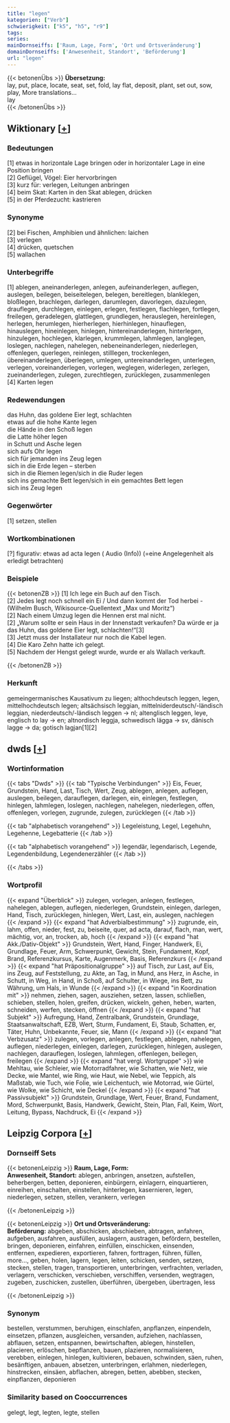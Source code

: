```yaml
---
title: "legen"
kategorien: ["Verb"]
schwierigkeit: ["k5", "h5", "r9"]
tags:
series:
mainDornseiffs: ['Raum, Lage, Form', 'Ort und Ortsveränderung']
domainDornseiffs: ['Anwesenheit, Standort', 'Beförderung']
url: "legen"
---
```


{{< betonenÜbs >}}
**Übersetzung:**  
lay, put, place, locate, seat, set, fold, lay flat, deposit, plant, set out, sow, play, More translations...  
lay  
{{< /betonenÜbs >}}

## Wiktionary [[+](https://de.wiktionary.org/wiki/legen)]

### Bedeutungen
[1] etwas in horizontale Lage bringen oder in horizontaler Lage in eine Position bringen  
[2] Geflügel, Vögel: Eier hervorbringen  
[3] kurz für: verlegen, Leitungen anbringen  
[4] beim Skat: Karten in den Skat ablegen, drücken  
[5] in der Pferdezucht: kastrieren  

### Synonyme
[2] bei Fischen, Amphibien und ähnlichen: laichen  
[3] verlegen  
[4] drücken, quetschen  
[5] wallachen  

### Unterbegriffe
[1] ablegen, aneinanderlegen, anlegen, aufeinanderlegen, auflegen, auslegen, beilegen, beiseitelegen, belegen, bereitlegen, blanklegen, bloßlegen, brachlegen, darlegen, darumlegen, davorlegen, dazulegen, drauflegen, durchlegen, einlegen, erlegen, festlegen, flachlegen, fortlegen, freilegen, geradelegen, glattlegen, grundlegen, herauslegen, hereinlegen, herlegen, herumlegen, hierherlegen, hierhinlegen, hinauflegen, hinauslegen, hineinlegen, hinlegen, hintereinanderlegen, hinterlegen, hinzulegen, hochlegen, klarlegen, krummlegen, lahmlegen, langlegen, loslegen, nachlegen, nahelegen, nebeneinanderlegen, niederlegen, offenlegen, querlegen, reinlegen, stilllegen, trockenlegen, übereinanderlegen, überlegen, umlegen, untereinanderlegen, unterlegen, verlegen, voreinanderlegen, vorlegen, weglegen, widerlegen, zerlegen, zueinanderlegen, zulegen, zurechtlegen, zurücklegen, zusammenlegen  
[4] Karten legen  

### Redewendungen
das Huhn, das goldene Eier legt, schlachten  
etwas auf die hohe Kante legen  
die Hände in den Schoß legen  
die Latte höher legen  
in Schutt und Asche legen  
sich aufs Ohr legen  
sich für jemanden ins Zeug legen  
sich in die Erde legen – sterben  
sich in die Riemen legen/sich in die Ruder legen  
sich ins gemachte Bett legen/sich in ein gemachtes Bett legen  
sich ins Zeug legen  

### Gegenwörter
[1] setzen, stellen  

### Wortkombinationen
[?] figurativ: etwas ad acta legen ( Audio (Info)) (=eine Angelegenheit als erledigt betrachten)  

### Beispiele
{{< betonenZB >}}
[1] Ich lege ein Buch auf den Tisch.  
[2] Jedes legt noch schnell ein Ei / Und dann kommt der Tod herbei - (Wilhelm Busch, Wikisource-Quellentext „Max und Moritz“)  
[2] Nach einem Umzug legen die Hennen erst mal nicht.  
[2] „Warum sollte er sein Haus in der Innenstadt verkaufen? Da würde er ja das Huhn, das goldene Eier legt, schlachten!“[3]  
[3] Jetzt muss der Installateur nur noch die Kabel legen.  
[4] Die Karo Zehn hatte ich gelegt.  
[5] Nachdem der Hengst gelegt wurde, wurde er als Wallach verkauft.  

{{< /betonenZB >}}
### Herkunft
gemeingermanisches Kausativum zu liegen; althochdeutsch leggen, legen, mittelhochdeutsch legen; altsächsisch leggian, mittelniderdeutsch/-ländisch leggian, niederdeutsch/-ländisch leggen → nl; altenglisch leggen, leye, englisch to lay → en; altnordisch leggja, schwedisch lägga → sv, dänisch lagge → da; gotisch lagjan[1][2]  



## dwds [[+](https://www.dwds.de/wb/legen)]

### Wortinformation
{{< tabs "Dwds" >}}
{{< tab "Typische Verbindungen" >}}
Eis, Feuer, Grundstein, Hand, Last, Tisch, Wert, Zeug, ablegen, anlegen, auflegen, auslegen, beilegen, darauflegen, darlegen, ein, einlegen, festlegen, hinlegen, lahmlegen, loslegen, nachlegen, nahelegen, niederlegen, offen, offenlegen, vorlegen, zugrunde, zulegen, zurücklegen
{{< /tab >}}

{{< tab "alphabetisch vorangehend" >}}
Legeleistung, Legel, Legehuhn, Legehenne, Legebatterie
{{< /tab >}}

{{< tab "alphabetisch vorangehend" >}}
legendär, legendarisch, Legende, Legendenbildung, Legendenerzähler
{{< /tab >}}

{{< /tabs >}}

### Wortprofil
{{< expand "Überblick" >}} zulegen, vorlegen, anlegen, festlegen, nahelegen, ablegen, auflegen, niederlegen, Grundstein, einlegen, darlegen, Hand, Tisch, zurücklegen, hinlegen, Wert, Last, ein, auslegen, nachlegen {{< /expand >}}
{{< expand "hat Adverbialbestimmung" >}} zugrunde, ein, lahm, offen, nieder, fest, zu, beiseite, quer, ad acta, darauf, flach, man, wert, mächtig, vor, an, trocken, ab, hoch {{< /expand >}}
{{< expand "hat Akk./Dativ-Objekt" >}} Grundstein, Wert, Hand, Finger, Handwerk, Ei, Grundlage, Feuer, Arm, Schwerpunkt, Gewicht, Stein, Fundament, Kopf, Brand, Referenzkursus, Karte, Augenmerk, Basis, Referenzkurs {{< /expand >}}
{{< expand "hat Präpositionalgruppe" >}} auf Tisch, zur Last, auf Eis, ins Zeug, auf Feststellung, zu Akte, an Tag, in Mund, ans Herz, in Asche, in Schutt, in Weg, in Hand, in Schoß, auf Schulter, in Wiege, ins Bett, zu Währung, um Hals, in Wunde {{< /expand >}}
{{< expand "in Koordination mit" >}} nehmen, ziehen, sagen, ausziehen, setzen, lassen, schließen, schieben, stellen, holen, greifen, drücken, wickeln, gehen, heben, warten, schneiden, werfen, stecken, öffnen {{< /expand >}}
{{< expand "hat Subjekt" >}} Aufregung, Hand, Zentralbank, Grundstein, Grundlage, Staatsanwaltschaft, EZB, Wert, Sturm, Fundament, Ei, Staub, Schatten, er, Täter, Huhn, Unbekannte, Feuer, sie, Mann {{< /expand >}}
{{< expand "hat Verbzusatz" >}} zulegen, vorlegen, anlegen, festlegen, ablegen, nahelegen, auflegen, niederlegen, einlegen, darlegen, zurücklegen, hinlegen, auslegen, nachlegen, darauflegen, loslegen, lahmlegen, offenlegen, beilegen, freilegen {{< /expand >}}
{{< expand "hat vergl. Wortgruppe" >}} wie Mehltau, wie Schleier, wie Motorradfahrer, wie Schatten, wie Netz, wie Decke, wie Mantel, wie Ring, wie Haut, wie Nebel, wie Teppich, als Maßstab, wie Tuch, wie Folie, wie Leichentuch, wie Motorrad, wie Gürtel, wie Wolke, wie Schicht, wie Deckel {{< /expand >}}
{{< expand "hat Passivsubjekt" >}} Grundstein, Grundlage, Wert, Feuer, Brand, Fundament, Mord, Schwerpunkt, Basis, Handwerk, Gewicht, Stein, Plan, Fall, Keim, Wort, Leitung, Bypass, Nachdruck, Ei {{< /expand >}}

## Leipzig Corpora [[+](https://corpora.uni-leipzig.de/en/res?word=legen&corpusId=deu_newscrawl-public_2018)]

### Dornseiff Sets
{{< betonenLeipzig >}}
**Raum, Lage, Form:**  
**Anwesenheit, Standort:** ablegen, anbringen, ansetzen, aufstellen, beherbergen, betten, deponieren, einbürgern, einlagern, einquartieren, einreihen, einschalten, einstellen, hinterlegen, kasernieren, legen, niederlegen, setzen, stellen, verankern, verlegen  

{{< /betonenLeipzig >}}


{{< betonenLeipzig >}}
**Ort und Ortsveränderung:**  
**Beförderung:** abgeben, abschicken, abschieben, abtragen, anfahren, aufgeben, ausfahren, ausfüllen, auslagern, austragen, befördern, bestellen, bringen, deponieren, einfahren, einfüllen, einschicken, einsenden, entfernen, expedieren, exportieren, fahren, forttragen, führen, füllen, more..., geben, holen, lagern, legen, leiten, schicken, senden, setzen, stecken, stellen, tragen, transportieren, unterbringen, verfrachten, verladen, verlagern, verschicken, verschieben, verschiffen, versenden, wegtragen, zugeben, zuschicken, zustellen, überführen, übergeben, übertragen, less  

{{< /betonenLeipzig >}}

### Synonym
bestellen, verstummen, beruhigen, einschlafen, anpflanzen, einpendeln, einsetzen, pflanzen, ausgleichen, versanden, aufziehen, nachlassen, abflauen, setzen, entspannen, bewirtschaften, ablegen, hinstellen, placieren, erlöschen, bepflanzen, bauen, plazieren, normalisieren, verebben, einlegen, hinlegen, kultivieren, bebauen, schwinden, säen, ruhen, besänftigen, anbauen, absetzen, unterbringen, erlahmen, niederlegen, hinstrecken, einsäen, abflachen, abregen, betten, abebben, stecken, einpflanzen, deponieren


### Similarity based on Cooccurrences
gelegt, legt, legten, legte, stellen

